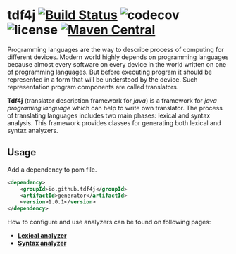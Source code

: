 # tdf4j [![Build Status](https://travis-ci.com/tdf4j/tdf4j.svg?branch=master)](https://travis-ci.com/tdf4j/tdf4j) ![codecov](https://codecov.io/gh/tdf4j/tdf4j/branch/master/graphs/badge.svg) ![license](https://img.shields.io/github/license/tdf4j/tdf4j.svg) [![Maven Central](https://img.shields.io/maven-central/v/io.github.tdf4j/tdf4j.svg?label=Maven%20Central)](https://search.maven.org/search?q=g:%22io.github.tdf4j%22%20AND%20a:%22tdf4j%22)
Programming languages are the way to describe process of
computing for different devices. Modern world highly 
depends on programming languages because almost every
software on every device in the world written on one of
programming languages. But before executing program
it should be represented in a form that will be understood
by the device. Such representation program components
are called translators.

**Tdf4j** (translator description framework for _java_) is a 
framework for _java programing language_ which can help 
to write own translator. The process of translating 
languages includes two main phases: lexical and syntax
analysis. This framework provides classes for generating
both lexical and syntax analyzers.

## Usage
Add a dependency to pom file.
```xml
<dependency>
    <groupId>io.github.tdf4j</groupId>
    <artifactId>generator</artifactId>
    <version>1.0.1</version>
</dependency>
```

How to configure and use analyzers can be found on following pages:
+ [**Lexical analyzer**](https://github.com/therealmonE/tdf4j/tree/master/lexer)
+ [**Syntax analyzer**](https://github.com/therealmonE/tdf4j/tree/master/parser)
